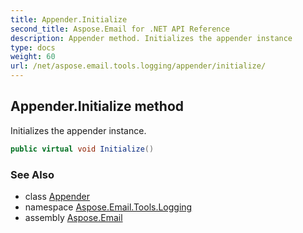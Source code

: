 ```yaml
---
title: Appender.Initialize
second_title: Aspose.Email for .NET API Reference
description: Appender method. Initializes the appender instance
type: docs
weight: 60
url: /net/aspose.email.tools.logging/appender/initialize/
---
```

## Appender.Initialize method

Initializes the appender instance.

```csharp
public virtual void Initialize()
```

### See Also

* class [Appender](../)
* namespace [Aspose.Email.Tools.Logging](../../appender/)
* assembly [Aspose.Email](../../../)


